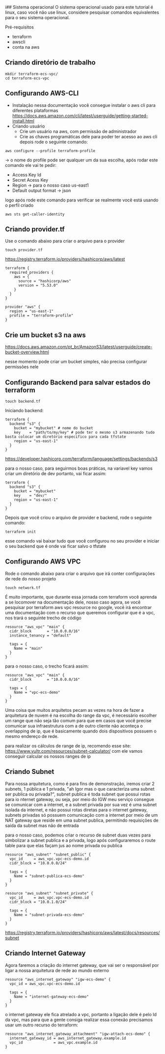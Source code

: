 i## Sistema operacional
O sistema operacional usado para este tutorial é linux, caso você não use linux, considere pesquisar comandos equivalentes para o seu sistema operacional.

Pré-requisitos
- terraform
- awscli
- conta na aws

## Criando diretório de trabalho
```shell
mkdir terraform-ecs-vpc/
cd terraform-ecs-vpc
```

## Configurando AWS-CLI
- Instalação
            nessa documentação você consegue instalar o aws cli para diferentes plataformas
            https://docs.aws.amazon.com/cli/latest/userguide/getting-started-install.html
- Criando usuário
    - Crie um usuário na aws, com permissão de administrador
    - Crie as chaves programáticas dele para poder ter acesso ao aws cli
depois rode o seguinte comando:
```shell
aws configure --profile terraform-profile 
```
-> o nome do profile pode ser qualquer um da sua escolha, após rodar este comando ele vai te pedir:
- Access Key Id
- Secret Acess Key
- Region -> para o nosso caso us-east1
- Default output format -> json

logo após rode este comando para verificar se realmente você está usando o perfil criado
```shell
aws sts get-caller-identity
```
## Criando provider.tf
Use o comando abaixo para criar o arquivo para o provider
```shell
touch provider.tf
```
https://registry.terraform.io/providers/hashicorp/aws/latest


```
terraform {
  required_providers {
    aws = {
      source = "hashicorp/aws"
      version = "5.53.0"
    }
  }
}

provider "aws" {
  region = "us-east-1"
  profile = "terraform-profile"
}
```

## Crie um bucket s3 na aws
https://docs.aws.amazon.com/pt_br/AmazonS3/latest/userguide/create-bucket-overview.html

nesse momento pode criar um bucket simples, não precisa configurar permissões nele

## Configurando Backend para salvar estados do terraform
```shell
touch backend.tf
```
Iniciando backend:

```
terraform {
  backend "s3" {
    bucket = "mybucket" # nome do bucket
    key    = "path/to/my/key" # pode ter o mesmo s3 armazenando tudo basta colocar um diretório especifico para cada tfstate
    region = "us-east-1"
  }
}
```
https://developer.hashicorp.com/terraform/language/settings/backends/s3

para o nosso caso, para seguirmos boas práticas, na variavel key vamos criar um diretório de dev portanto, vai ficar assim:

```
terraform {
  backend "s3" {
    bucket = "mybucket" 
    key    = "dev/" 
    region = "us-east-1"
  }
}
```

Depois que você criou o arquivo de provider e backend, rode o seguinte comando:

```
terraform init
```

esse comando vai baixar tudo que você configurou no seu provider e iniciar o seu backend que é onde vai ficar salvo o tfstate

## Configurando AWS VPC
Rode o comando abaixo para criar o arquivo que irá conter configurações de rede do nosso projeto
```shell
touch network.tf
```

É muito importante, que durante essa jornada com terraform você aprenda a se locomover na documentação dele, nosso caso agora, se você pesquisar por terraform aws vpc resource no google, você irá encontrar uma documentação com o recurso que queremos configurar que é a vpc, nos trará o seguinte trecho de código

```
resource "aws_vpc" "main" {
  cidr_block       = "10.0.0.0/16"
  instance_tenancy = "default"

  tags = {
    Name = "main"
  }
}
```
para o nosso caso, o trecho ficará assim:
```
resource "aws_vpc" "main" {
  cidr_block       = "10.0.0.0/16"

  tags = {
    Name = "vpc-ecs-demo"
  }
}
```

Uma coisa que muitos arquitetos pecam as vezes na hora de fazer a arquitetura de nuvem é na escolha do range da vpc, é necessário escolher um range que não seja tão comum para que em casos que você precise comunicar sua infraestrutura com a de outro cliente não aconteça o overlapping de ip, que é basicamente quando dois dispositivos possuem o mesmo endereço de rede.

para realizar os cálculos de range de ip, recomendo esse site:
https://www.vultr.com/resources/subnet-calculator/
com ele vamos conseguir calcular os nossos ranges de ip

## Criando Subnet
Para nossa arquitetura, como é para fins de demonstração, iremos criar 2 subnets, 1 pública e 1 privada, "ah Igor mas o que caracteriza uma subnet ser publica ou privada?", subnet publica é toda subnet que possui rotas para io nternet gateway, ou seja, por meio do IGW meu serviço consegue se comunicar com a internet, e a subnet privada por sua vez é uma subnet isolada da internet, e não possui rotas diretas para o internet gateway, subnets privadas só possuem comunicação com a internet por meio de um NAT gateway que reside em uma subnet publica, permitindo requisições de saída da subnet mas não de entrada

para o nosso caso, podemos criar o recurso de subnet duas vezes para simbolizar a subnet publica e a privada, logo após configuraremos o route table para que elas façam jus ao nome privada ou publica
```
resource "aws_subnet" "subnet_public" {
  vpc_id     = aws_vpc.vpc-ecs-demo.id
  cidr_block = "10.0.0.0/24"

  tags = {
    Name = "subnet-publica-ecs-demo"
  }
}
```

```
resource "aws_subnet" "subnet_private" {
  vpc_id     = aws_vpc.vpc-ecs-demo.id
  cidr_block = "10.0.1.0/24"

  tags = {
    Name = "subnet-privada-ecs-demo"
  }
}
```

https://registry.terraform.io/providers/hashicorp/aws/latest/docs/resources/subnet

## Criando Internet Gateway
Agora faremos a criação do internet gateway, que vai ser o responsável por ligar a nossa arquitetura de rede ao mundo externo

```
resource "aws_internet_gateway" "igw-ecs-demo" {
  vpc_id = aws_vpc.vpc-ecs-demo.id

  tags = {
    Name = "internet-gateway-ecs-demo"
  }
}
```

o internet gateway ele fica atrelado a vpc, portanto a ligação dele é pelo Id da vpc, mas para que a gente consiga realizar essa conexão precisamos usar um outro recurso do terraform:

```
resource "aws_internet_gateway_attachment" "igw-attach-ecs-demo" {
  internet_gateway_id = aws_internet_gateway.example.id
  vpc_id              = aws_vpc.example.id
}
```

